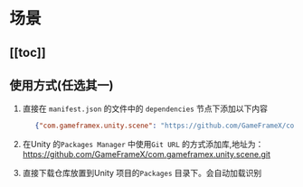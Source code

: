 # 场景

[[toc]]
---


## 使用方式(任选其一)

1. 直接在 `manifest.json` 的文件中的 `dependencies` 节点下添加以下内容
   ```json
      {"com.gameframex.unity.scene": "https://github.com/GameFrameX/com.gameframex.unity.scene.git"}
    ```
2. 在Unity 的`Packages Manager` 中使用`Git URL` 的方式添加库,地址为：https://github.com/GameFrameX/com.gameframex.unity.scene.git

3. 直接下载仓库放置到Unity 项目的`Packages` 目录下。会自动加载识别
